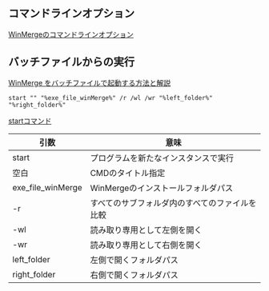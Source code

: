 
## コマンドラインオプション

[WinMergeのコマンドラインオプション](https://qiita.com/mima_ita/items/ac21c0588080e73fc458)

## バッチファイルからの実行

[WinMerge をバッチファイルで起動する方法と解説](https://srbrnote.work/archives/5112)

    start "" "%exe_file_winMerge%" /r /wl /wr "%left_folder%" "%right_folder%"

[startコマンド](https://learn.microsoft.com/ja-jp/windows-server/administration/windows-commands/start)

引数 | 意味
--- | ---
start | プログラムを新たなインスタンスで実行
空白 | CMDのタイトル指定
exe_file_winMerge | WinMergeのインストールフォルダパス
-r | すべてのサブフォルダ内のすべてのファイルを比較
-wl | 読み取り専用として左側を開く
-wr | 読み取り専用として右側を開く
left_folder | 左側で開くフォルダパス
right_folder | 右側で開くフォルダパス

